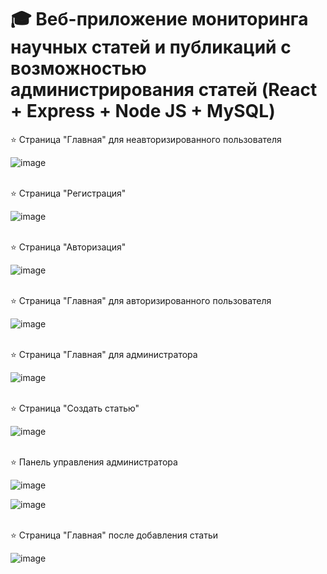 # 🎓 Веб-приложение мониторинга научных статей и публикаций с возможностью администрирования статей (React + Express + Node JS + MySQL)

⭐ Страница "Главная" для неавторизированного пользователя

![image](https://github.com/Lunat11cc/Science-Hub-Hackathon/assets/107105044/da588ea5-ebc2-47c8-930e-548cde532aae)
<br></br>

⭐ Страница "Регистрация"

![image](https://github.com/Lunat11cc/Science-Hub-Hackathon/assets/107105044/6dade9bc-c81f-437c-928b-f1dacb0108fb)
<br></br>

⭐ Страница "Авторизация"

![image](https://github.com/Lunat11cc/Science-Hub-Hackathon/assets/107105044/c1a70296-0c01-4877-b5e6-3f0c6a25021c)
<br></br>

⭐ Страница "Главная" для авторизированного пользователя

![image](https://github.com/Lunat11cc/Science-Hub-Hackathon/assets/107105044/175b2b2f-24a4-497e-8664-ee958c450803)
<br></br>

⭐ Страница "Главная" для администратора
 
![image](https://github.com/Lunat11cc/Science-Hub-Hackathon/assets/107105044/29294351-8ff9-4881-a920-fc76774106f8)
<br></br>

⭐ Страница "Создать статью"

![image](https://github.com/Lunat11cc/Science-Hub-Hackathon/assets/107105044/8d8204b8-67fb-4618-94e7-38e6fda5d408)
<br></br>

⭐ Панель управления администратора

![image](https://github.com/Lunat11cc/Science-Hub-Hackathon/assets/107105044/896adf55-e05e-410c-b828-c6c68ae51c7b)

![image](https://github.com/Lunat11cc/Science-Hub-Hackathon/assets/107105044/b6d2896e-cdab-46cd-b644-0d6fe897825c)
<br></br>

⭐ Страница "Главная" после добавления статьи

![image](https://github.com/Lunat11cc/Science-Hub-Hackathon/assets/107105044/89affafc-1bc9-4a94-b531-06858de9005a)
